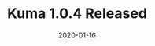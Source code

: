 ---
title: "Kuma 1.0.4 Released"
date: "2020-01-16"
# page title background image
bg_image: "images/backgrounds/page-title.jpg"
# meta description
description : "Kuma 1.0.4 Released With Transparent Proxying For VMs & New Retry Policy"
# thumbnail
thumbnail: "https://mdbootstrap.com/img/new/standard/nature/184.jpg"
category: ["ISTQB"]
---